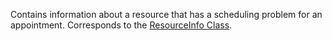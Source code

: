 Contains information about a resource that has a scheduling problem for an appointment. 
Corresponds to the [ResourceInfo Class](https://msdn.microsoft.com/library/microsoft.crm.sdk.messages.resourceinfo.aspx).
